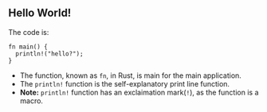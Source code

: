 Hello World!
------------

The code is:

    fn main() {
      println!("hello?");
    }

- The function, known as `fn`, in Rust, is main for the main application.
- The `println!` function is the self-explanatory print line function.
 - **Note:** `println!` function has an exclaimation mark(`!`), as the function is a macro.
